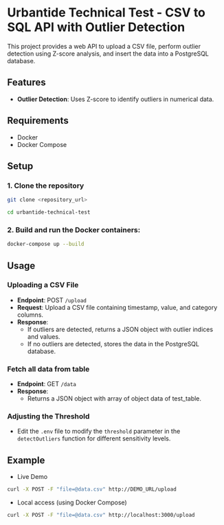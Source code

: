 # Urbantide Technical Test - CSV to SQL API with Outlier Detection

This project provides a web API to upload a CSV file, perform outlier detection using Z-score analysis, and insert the data into a PostgreSQL database.

## Features  

-  **Outlier Detection**: Uses Z-score to identify outliers in numerical data.

## Requirements

- Docker
- Docker Compose

## Setup

### 1. Clone the repository

```bash
git clone <repository_url>

cd urbantide-technical-test
  ```

### 2. Build and run the Docker containers:

```bash
docker-compose up --build
```
## Usage

### Uploading a CSV File

-   **Endpoint**: POST `/upload`
-   **Request**: Upload a CSV file containing timestamp, value, and category columns.
-   **Response**:
    -   If outliers are detected, returns a JSON object with outlier indices and values.
    -   If no outliers are detected, stores the data in the PostgreSQL database.

### Fetch all data from table

-   **Endpoint**: GET `/data`
-   **Response**:
    -   Returns a JSON object with array of object data of test_table.

### Adjusting the Threshold

-   Edit the `.env` file to modify the `threshold` parameter in the `detectOutliers` function for different sensitivity levels.

## Example

- Live Demo
```bash
curl -X POST -F "file=@data.csv" http://DEMO_URL/upload
```
- Local access (using Docker Compose)
```bash
curl -X POST -F "file=@data.csv" http://localhost:3000/upload
```
